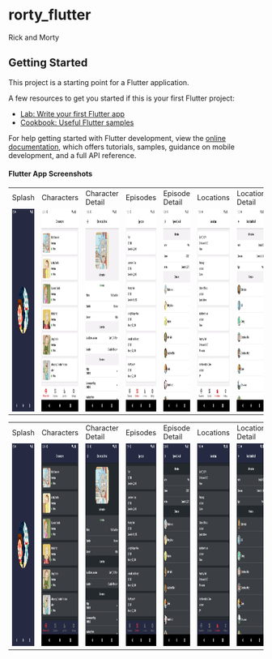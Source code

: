 # rorty_flutter

Rick and Morty

## Getting Started

This project is a starting point for a Flutter application.

A few resources to get you started if this is your first Flutter project:

- [Lab: Write your first Flutter app](https://docs.flutter.dev/get-started/codelab)
- [Cookbook: Useful Flutter samples](https://docs.flutter.dev/cookbook)

For help getting started with Flutter development, view the
[online documentation](https://docs.flutter.dev/), which offers tutorials, samples, guidance on
mobile development, and a full API reference.

#### Flutter App Screenshots

<table>
  <tr>
    <td>Splash</td>
    <td>Characters</td>
    <td>Character Detail</td>
    <td>Episodes</td>
    <td>Episode Detail</td>
    <td>Locations</td>
    <td>Location Detail</td>
    <td>Settings</td>
    <td>Abouts</td>
  </tr>
  <tr>
    <td><img src="art/screenshots/android/splash.png" width=200 height=400></td>
    <td><img src="art/screenshots/android/characters.png" width=200 height=400></td>
    <td><img src="art/screenshots/android/character-detail.png" width=200 height=400></td>
    <td><img src="art/screenshots/android/episodes.png" width=200 height=400></td>
    <td><img src="art/screenshots/android/episode-detail.png" width=200 height=400></td>
    <td><img src="art/screenshots/android/locations.png" width=200 height=400></td>
    <td><img src="art/screenshots/android/location-detail.png" width=200 height=400></td>
    <td><img src="art/screenshots/android/settings.png" width=200 height=400></td>
    <td><img src="art/screenshots/android/abouts.png" width=200 height=400></td>
  </tr>
 </table>

<table>
  <tr>
    <td>Splash</td>
    <td>Characters</td>
    <td>Character Detail</td>
    <td>Episodes</td>
    <td>Episode Detail</td>
    <td>Locations</td>
    <td>Location Detail</td>
    <td>Settings</td>
    <td>Abouts</td>
  </tr>
  <tr>
    <td><img src="art/screenshots/android/splash.png" width=200 height=400></td>
    <td><img src="art/screenshots/android/characters-dark.png" width=200 height=400></td>
    <td><img src="art/screenshots/android/character-detail-dark.png" width=200 height=400></td>
    <td><img src="art/screenshots/android/episodes-dark.png" width=200 height=400></td>
    <td><img src="art/screenshots/android/episode-detail-dark.png" width=200 height=400></td>
    <td><img src="art/screenshots/android/locations-dark.png" width=200 height=400></td>
    <td><img src="art/screenshots/android/location-detail-dark.png" width=200 height=400></td>
    <td><img src="art/screenshots/android/settings-dark.png" width=200 height=400></td>
    <td><img src="art/screenshots/android/abouts-dark.png" width=200 height=400></td>
  </tr>
 </table>
